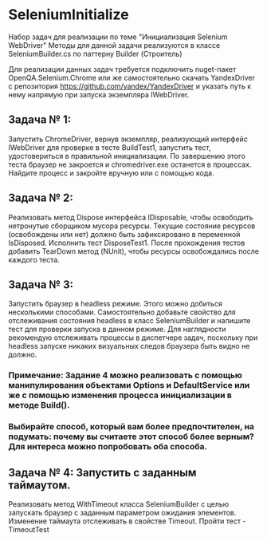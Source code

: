 # SeleniumInitialize

Набор задач для реализации по теме "Инициализация Selenium WebDriver"
Методы для данной задачи реализуются в классе SeleniumBuilder.cs по паттерну Builder (Строитель)

Для реализации данных задач требуется подключить nuget-пакет OpenQA.Selenium.Chrome или же самостоятельно скачать YandexDriver c репозитория https://github.com/yandex/YandexDriver и указать путь к нему напрямую при запуска экземпляра IWebDriver.

## Задача № 1:

Запустить ChromeDriver, вернув экземпляр, реализующий интерфейс IWebDriver для проверке в тесте BuildTest1, запустить тест, удостовериться в правильной инициализации.
По завершению этого теста браузер не закроется и chromedriver.exe останется в процессах. Найдите процесс и закройте вручную или с помощью кода.

## Задача № 2:

Реализовать метод Dispose интерфейса IDisposable, чтобы освободить нетронутые сборщиком мусора ресурсы. 
Текущие состояние ресурсов (освобождены или нет) должно	быть зафиксировано в переменной IsDisposed.
Исполнить тест DisposeTest1.
После прохождения тестов добавить TearDown метод (NUnit), чтобы ресурсы освобождались после каждого теста.

## Задача № 3: 

Запустить браузер в headless режиме. Этого можно добиться несколькими способами.
Самостоятельно добавьте свойство для отслеживания состояния headless в класс SeleniumBuilder и напишите тест для проверки запуска в данном режиме.
Для наглядности рекомендую отслеживать процессы в диспетчере задач, поскольку при headless запуске никаких визуальных следов браузера быть видно не должно.


### Примечание: Задание 4 можно реализовать с помощью манипулирования объектами Options и DefaultService или же с помощью изменения процесса инициализации в методе Build().
### Выбирайте способ, который вам более предпочтителен, на подумать: почему вы считаете этот способ более верным? Для интереса можно попробовать оба способа.

## Задача № 4: Запустить с заданным таймаутом.
Реализовать метод WithTimeout класса SeleniumBuilder с целью запускать браузер с заданным параметром ожидания элементов.
Изменение таймаута отслеживать в свойстве Timeout.
Пройти тест - TimeoutTest
